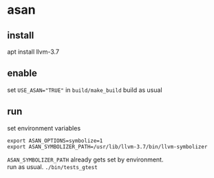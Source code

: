 # asan

## install
apt install llvm-3.7

## enable
set `USE_ASAN="TRUE"` in `build/make_build`
build as usual

## run
set environment variables
```
export ASAN_OPTIONS=symbolize=1
export ASAN_SYMBOLIZER_PATH=/usr/lib/llvm-3.7/bin/llvm-symbolizer
```
`ASAN_SYMBOLIZER_PATH` already gets set by environment.\
run as usual. `./bin/tests_gtest`
